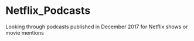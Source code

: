 # Netflix_Podcasts
Looking through podcasts published in December 2017 for Netflix shows or movie mentions
